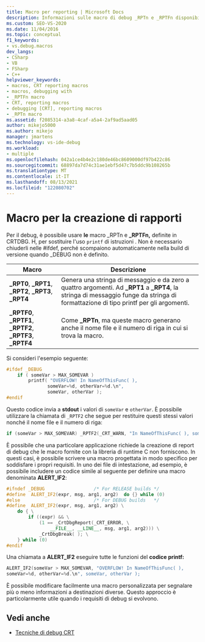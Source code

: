 ```yaml
---
title: Macro per reporting | Microsoft Docs
description: Informazioni sulle macro di debug _RPTn e _RPTFn disponibili in CRTDBG. H e sulla creazione di macro di debug.
ms.custom: SEO-VS-2020
ms.date: 11/04/2016
ms.topic: conceptual
f1_keywords:
- vs.debug.macros
dev_langs:
- CSharp
- VB
- FSharp
- C++
helpviewer_keywords:
- macros, CRT reporting macros
- macros, debugging with
- _RPTFn macro
- CRT, reporting macros
- debugging [CRT], reporting macros
- _RPTn macro
ms.assetid: f2085314-a3a8-4caf-a5a4-2af9ad5aad05
author: mikejo5000
ms.author: mikejo
manager: jmartens
ms.technology: vs-ide-debug
ms.workload:
- multiple
ms.openlocfilehash: 042a1ce4b4e2c180de46bc8609000df97b422c86
ms.sourcegitcommit: 68897da7d74c31ae1ebf5d47c7b5ddc9b108265b
ms.translationtype: MT
ms.contentlocale: it-IT
ms.lasthandoff: 08/13/2021
ms.locfileid: "122080702"
---
```

# <a name="macros-for-reporting"></a>Macro per la creazione di rapporti
Per il debug, è possibile usare **le** macro _RPTn e **_RPTFn,** definite in CRTDBG. H, per sostituire l'uso `printf` di istruzioni . Non è necessario chiuderli nelle #ifdef, perché scompaiono automaticamente nella build  di versione quando _DEBUG non è definito.

|Macro|Descrizione|
|-----------|-----------------|
|**_RPT0**, **_RPT1**, **_RPT2**, **_RPT3**, **_RPT4**|Genera una stringa di messaggio e da zero a quattro argomenti. Ad **_RPT1** a **_RPT4**, la stringa di messaggio funge da stringa di formattazione di tipo printf per gli argomenti.|
|**_RPTF0**, **_RPTF1**, **_RPTF2**, **_RPTF3**, **_RPTF4**|Come **_RPTn**, ma queste macro generano anche il nome file e il numero di riga in cui si trova la macro.|

 Si consideri l'esempio seguente:

```cpp
#ifdef _DEBUG
    if ( someVar > MAX_SOMEVAR )
        printf( "OVERFLOW! In NameOfThisFunc( ),
               someVar=%d, otherVar=%d.\n",
               someVar, otherVar );
#endif
```

 Questo codice invia a **stdout** i valori di `someVar` e `otherVar`. È possibile utilizzare la chiamata di `_RPTF2` che segue per restituire questi stessi valori nonché il nome file e il numero di riga:

```cpp
if (someVar > MAX_SOMEVAR) _RPTF2(_CRT_WARN, "In NameOfThisFunc( ), someVar= %d, otherVar= %d\n", someVar, otherVar );
```

È possibile che una particolare applicazione richiede la creazione di report di debug che le macro fornite con la libreria di runtime C non forniscono. In questi casi, è possibile scrivere una macro progettata in modo specifico per soddisfare i propri requisiti. In uno dei file di intestazione, ad esempio, è possibile includere un codice simile al seguente per definire una macro denominata **ALERT_IF2**:

```cpp
#ifndef _DEBUG                  /* For RELEASE builds */
#define  ALERT_IF2(expr, msg, arg1, arg2)  do {} while (0)
#else                           /* For DEBUG builds   */
#define  ALERT_IF2(expr, msg, arg1, arg2) \
    do { \
        if ((expr) && \
            (1 == _CrtDbgReport(_CRT_ERROR, \
                __FILE__, __LINE__, msg, arg1, arg2))) \
            _CrtDbgBreak( ); \
    } while (0)
#endif
```

 Una chiamata a **ALERT_IF2** eseguire tutte le funzioni del **codice printf:**

```cpp
ALERT_IF2(someVar > MAX_SOMEVAR, "OVERFLOW! In NameOfThisFunc( ),
someVar=%d, otherVar=%d.\n", someVar, otherVar );
```

 È possibile modificare facilmente una macro personalizzata per segnalare più o meno informazioni a destinazioni diverse. Questo approccio è particolarmente utile quando i requisiti di debug si evolvono.

## <a name="see-also"></a>Vedi anche
- [Tecniche di debug CRT](../debugger/crt-debugging-techniques.md)
